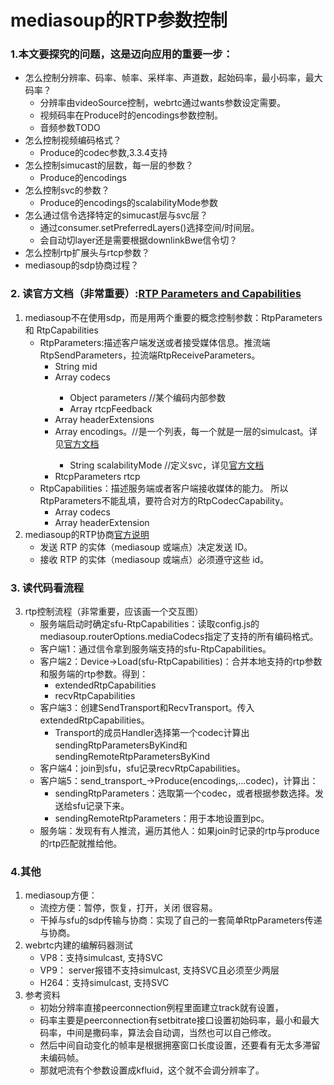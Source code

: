 # mediasoup的RTP参数控制

### 1.本文要探究的问题，这是迈向应用的重要一步：
- 怎么控制分辨率、码率、帧率、采样率、声道数，起始码率，最小码率，最大码率？
    - 分辨率由videoSource控制，webrtc通过wants参数设定需要。
    - 视频码率在Produce时的encodings参数控制。
    - 音频参数TODO
- 怎么控制视频编码格式？
    - Produce的codec参数,3.3.4支持
- 怎么控制simucast的层数，每一层的参数？
    - Produce的encodings
- 怎么控制svc的参数？
    - Produce的encodings的scalabilityMode参数
- 怎么通过信令选择特定的simucast层与svc层？
    - 通过consumer.setPreferredLayers()选择空间/时间层。
    - 会自动切layer还是需要根据downlinkBwe信令切？
- 怎么控制rtp扩展头与rtcp参数？
- mediasoup的sdp协商过程？

### 2. 读官方文档（非常重要）:[RTP Parameters and Capabilities](https://mediasoup.org/documentation/v3/mediasoup/rtp-parameters-and-capabilities/#RTP-Negotiation-Overview)
1. mediasoup不在使用sdp，而是用两个重要的概念控制参数：RtpParameters和 RtpCapabilities
    - RtpParameters:描述客户端发送或者接受媒体信息。推流端RtpSendParameters，拉流端RtpReceiveParameters。
        - String mid
        - Array<RtpCodecParameters> codecs
            - Object parameters  //某个编码内部参数
            - Array<RtcpFeedback> rtcpFeedback
        - Array<RtpHeaderExtensionParameters> headerExtensions
        - Array<RtpEncodingParameters> encodings。//是一个列表，每一个就是一层的simulcast。详见[官方文档](https://mediasoup.org/documentation/v3/mediasoup/rtp-parameters-and-capabilities/#Simulcast)
            - String scalabilityMode //定义svc，详见[官方文档](https://mediasoup.org/documentation/v3/mediasoup/rtp-parameters-and-capabilities/#SVC)
        - RtcpParameters rtcp
    - RtpCapabilities：描述服务端或者客户端接收媒体的能力。 所以RtpParameters不能乱填，要符合对方的RtpCodecCapability。
        - Array<RtpCodecCapability> codecs
        - Array<RtpHeaderExtension> headerExtension
2. mediasoup的RTP协商[官方说明](https://mediasoup.org/documentation/v3/mediasoup/rtp-parameters-and-capabilities/#RTP-Negotiation-Overview)
    - 发送 RTP 的实体（mediasoup 或端点）决定发送 ID。
    - 接收 RTP 的实体（mediasoup 或端点）必须遵守这些 id。

### 3. 读代码看流程
3. rtp控制流程（非常重要，应该画一个交互图）
    - 服务端启动时确定sfu-RtpCapabilities：读取config.js的mediasoup.routerOptions.mediaCodecs指定了支持的所有编码格式。
    - 客户端1：通过信令拿到服务端支持的sfu-RtpCapabilities。
    - 客户端2：Device->Load(sfu-RtpCapabilities)：合并本地支持的rtp参数和服务端的rtp参数。得到：
        - extendedRtpCapabilities
        - recvRtpCapabilities
    - 客户端3：创建SendTransport和RecvTransport。传入extendedRtpCapabilities。
        - Transport的成员Handler选择第一个codec计算出sendingRtpParametersByKind和sendingRemoteRtpParametersByKind
    - 客户端4：join到sfu，sfu记录recvRtpCapabilities。
    - 客户端5：send_transport_->Produce(encodings,...codec)，计算出：
        - sendingRtpParameters：选取第一个codec，或者根据参数选择。发送给sfu记录下来。
        - sendingRemoteRtpParameters：用于本地设置到pc。
    - 服务端：发现有有人推流，遍历其他人：如果join时记录的rtp与produce的rtp匹配就推给他。
### 4.其他
1.  mediasoup方便：
    - 流控方便：暂停，恢复，打开，关闭 很容易。
    - 干掉与sfu的sdp传输与协商：实现了自己的一套简单RtpParameters传递与协商。
2. webrtc内建的编解码器测试
    - VP8：支持simulcast, 支持SVC
    - VP9： server报错不支持simulcast, 支持SVC且必须至少两层
    - H264：支持simulcast, 支持SVC
3. 参考资料
    - 初始分辨率直接peerconnection例程里面建立track就有设置，
    - 码率主要是peerconnection有setbitrate接口设置初始码率，最小和最大码率，中间是撒码率，算法会自动调，当然也可以自己修改。
    - 然后中间自动变化的帧率是根据拥塞窗口长度设置，还要看有无太多滞留未编码帧。
    - 那就吧流有个参数设置成kfluid，这个就不会调分辨率了。

